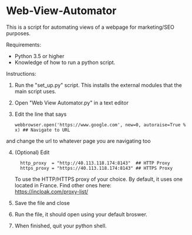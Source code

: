 # Web-View-Automator
This is a script for automating views of a webpage for marketing/SEO purposes. 

Requirements: 
- Python 3.5 or higher 
- Knowledge of how to run a python script. 

Instructions: 

1. Run the "set_up.py" script. This installs the external modules that the main script uses. 

2. Open "Web View Automator.py" in a text editor

3.  Edit the line that says 

        webbrowser.open('https://www.google.com', new=0, autoraise=True % x) ## Navigate to URL 
        
   and change the url to whatever page you are navigating too 
   
4. (Optional) Edit 
         
         http_proxy  = "http://40.113.118.174:8143"  ## HTTP Proxy
         https_proxy = "https://40.113.118.174:8143" ## HTTPS Proxy
         
    To use the HTTP/HTTPS proxy of your choice. By default, it uses one located in France. Find other ones here:    
    https://incloak.com/proxy-list/
    
5. Save the file and close 

6. Run the file, it should open using your default broswer. 

7. When finished, quit your python shell. 
